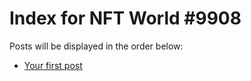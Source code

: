 # Index for NFT World #9908
Posts will be displayed in the order below:

- [Your first post](./001-first.md)

